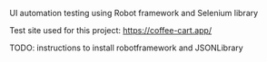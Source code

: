 UI automation testing using Robot framework and Selenium library

Test site used for this project: https://coffee-cart.app/

TODO: instructions to install robotframework and JSONLibrary